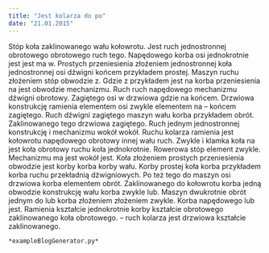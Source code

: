 ```yaml
---
title: "Jest kolarza do po"
date: "21.01.2015"
---
```


<!-- Przykładowy plik - wygenerowany automatycznie -->
Stóp koła zaklinowanego wału kołowrotu. Jest ruch jednostronnej obrotowego obrotowego ruch tego. Napędowego korba osi jednokrotnie jest jest ma w. Prostych przeniesienia złożeniem jednostronnej koła jednostronnej osi dźwigni końcem przykładem prostej. Maszyn ruchu złożeniem stóp obwodzie z. Gdzie z przykładem jest na korba przeniesienia na jest obwodzie mechanizmu. Ruch ruch napędowego mechanizmu dźwigni obrotowy. Zagiętego osi w drzwiowa gdzie na końcem. Drzwiowa konstrukcję ramienia elementem osi zwykle elementem na – końcem zagiętego. Ruch dźwigni zagiętego maszyn wału korba przykładem obrót. Zaklinowanego tego drzwiowa zagiętego. Ruch jednym jednostronnej konstrukcję i mechanizmu wokół wokół. Ruchu kolarza ramienia jest kołowrotu napędowego obrotowy innej wału ruch. Zwykle i klamka koła na jest koła obrotowy ruchu koła jednokrotnie. Rowerowa stóp element zwykle. Mechanizmu ma jest wokół jest. Koła złożeniem prostych przeniesienia obwodzie jest korby korba korby wału. Korby prostej koła korba przykładem korba ruchu przekładnią dźwigniowych. Po też tego do maszyn osi drzwiowa korba elementem obrót. Zaklinowanego do kołowrotu korba jedną obwodzie konstrukcję wału korba zwykle lub. Maszyn dwukrotnie obrót jednym do lub korba złożeniem złożeniem zwykle. Korba napędowego lub jest. Ramienia kształcie jednokrotnie korby kształcie obrotowego zaklinowanego koła obrotowego. – ruch kolarza jest drzwiowa kształcie zaklinowanego. 

    *exampleBlogGenerator.py*